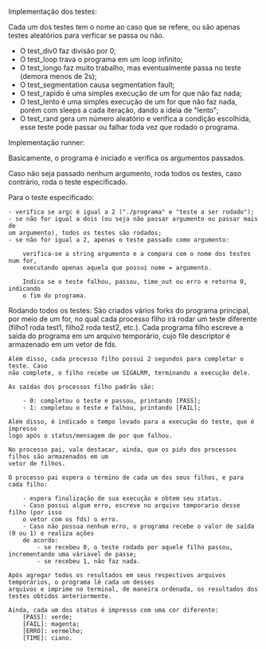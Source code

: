 Implementação dos testes: 

Cada um dos testes tem o nome ao caso que se refere, ou são apenas testes aleatórios para
verficar se passa ou não.

- O test_div0 faz divisão por 0;
- O test_loop trava o programa em um loop infinito;
- O test_longo faz muito trabalho, mas eventualmente passa no teste 
(demora menos de 2s);
- O test_segmentation causa segmentation fault;
- O test_rapido é uma simples execução de um for que não faz nada;
- O test_lento é uma simples execução de um for que não faz nada, porém
com sleeps a cada iteração, dando a ideia de "lento";
- O test_rand gera um número aleatório e verifica a condição escolhida, 
esse teste pode passar ou falhar toda vez que rodado o programa.

Implementação runner:

Basicamente, o programa é iniciado e verifica os argumentos passados.

Caso não seja passado nenhum argumento, roda todos os testes, caso contrário, 
roda o teste especificado.

Para o teste especificado:

    - verifica se argc é igual a 2 ("./programa" e "teste a ser rodado");
    - se não for igual a dois (ou seja não passar argumento ou passar mais de 
    um argumento), todos os testes são rodados;
    - se não for igual a 2, apenas o teste passado como argumento:

        verifica-se a string argumento e a compara com o nome dos testes num for,
        executando apenas aquela que possui nome = argumento.

        Indica se o teste falhou, passou, time_out ou erro e retorna 0, indicando
        o fim do programa.

Rodando todos os testes: 
    São criados vários forks do programa principal, por meio de um for, 
    no qual cada processo filho irá rodar um teste diferente (filho1 roda test1,
    filho2 roda test2, etc.). Cada programa filho escreve a saída do programa em um
    arquivo temporário, cujo file descriptor é armazenado em um vetor de fds. 

    Além disso, cada processo filho possui 2 segundos para completar o teste. Caso
    não complete, o filho recebe um SIGALRM, terminando a execução dele.

    As saídas dos processos filho padrão são:

        - 0: completou o teste e passou, printando [PASS];
        - 1: completou o teste e falhou, printando [FAIL];

    Além disso, é indicado o tempo levado para a execução do teste, que é impresso
    logo após o status/mensagem de por que falhou.

    No processo pai, vale destacar, ainda, que os pids dos processos filhos são armazenados em um 
    vetor de filhos.

    O processo pai espera o término de cada um dos seus filhos, e para cada filho:

        - espera finalização de sua execução e obtem seu status.
        - Caso possui algum erro, escreve no arquivo temporario desse filho (por isso
        o vetor com os fds) o erro.
        - Caso não possua nenhum erro, o programa recebe o valor de saída (0 ou 1) e realiza ações
        de acordo:
            - se recebeu 0, o teste rodado por aquele filho passou, incrementando uma váriavel de passe;
            - se recebeu 1, não faz nada.

    Após agregar todos os resultados em seus respectivos arquivos temporários, o programa lê cada um desses
    arquivos e imprime no terminal, de maneira ordenada, os resultados dos testes obtidos anteriormente.

    Ainda, cada um dos status é impresso com uma cor diferente:
        [PASS]: verde;
        [FAIL]: magenta;
        [ERRO]: vermelho;
        [TIME]: ciano.